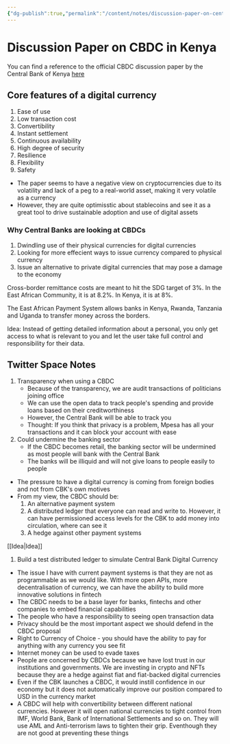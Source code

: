 ```yaml
---
{"dg-publish":true,"permalink":"/content/notes/discussion-paper-on-central-bank-digital-currency/"}
---
```


# Discussion Paper on CBDC in Kenya

You can find a reference to the official CBDC discussion paper by the Central Bank of Kenya [here](https://drive.google.com/file/d/1KLc5LBV3o8npzcp-1QgYr33b-jwbaI4H/view)

## Core features of a digital currency
1. Ease of use
2. Low transaction cost
3. Convertibility
4. Instant settlement
5. Continuous availability
6. High degree of security
7. Resilience
8. Flexibility
9. Safety

- The paper seems to have a negative view on cryptocurrencies due to its volatility and lack of a peg to a real-world asset, making it very volatile as a currency
- However, they are quite optimisstic about stablecoins and see it as a great tool to drive sustainable adoption and use of digital assets

### Why Central Banks are looking at CBDCs
1. Dwindling use of their physical currencies for digital currencies
2. Looking for more effecient ways to issue currency compared to physical currency
3. Issue an alternative to private digital currencies that may pose a damage to the economy

Cross-border remittance costs are meant to hit the SDG target of 3%. In the East African Community, it is at 8.2%. In Kenya, it is at 8%.

The East African Payment System allows banks in Kenya, Rwanda, Tanzania and Uganda to transfer money across the borders.

Idea: Instead of getting detailed information about a personal, you only get access to what is relevant to you and let the user take full control and responsibility for their data.

## Twitter Space Notes
1. Transparency when using a CBDC
	- Because of the transparency, we are audit transactions of politicians joining office
	- We can use the open data to track people's spending and provide loans based on their creditworthiness
	- However, the Central Bank will be able to track you
	- Thought: If you think that privacy is a problem, Mpesa has all your transactions and it can block your account with ease
2. Could undermine the banking sector
	- If the CBDC becomes retail, the banking sector will be undermined as most people will bank with the Central Bank
	- The banks will be illiquid and will not give loans to people easily to people

- The pressure to have a digital currency is coming from foreign bodies and not from CBK's own motives
- From my view, the CBDC should be:
	1. An alternative payment system
	2. A distributed ledger that everyone can read and write to. However, it can have permissioned access levels for the CBK to add money into circulation, where can see it
	3. A hedge against other payment systems

[[Idea\|Idea]] 
1. Build a test distributed ledger to simulate Central Bank Digital Currency

- The issue I have with current payment systems is that they are not as programmable as we would like. With more open APIs, more decentralisation of currency, we can have the ability to build more innovative solutions in fintech
- The CBDC needs to be a base layer for banks, fintechs and other companies to embed financial capabilities
- The people who have a responsibility to seeing open transaction data
- Privacy should be the most important aspect we should defend in the CBDC proposal
- Right to Currency of Choice - you should have the ability to pay for anything with any currency you see fit
- Internet money can be used to evade taxes
- People are concerned by CBDCs because we have lost trust in our institutions and governments. We are investing in crypto and NFTs because they are a hedge against fiat and fiat-backed digital currencies
- Even if the CBK launches a CBDC, it would instill confidence in our economy but it does not automatically improve our position compared to USD in the currency market
- A CBDC will help with convertibility between different national currencies. However it will open national currencies to tight control from IMF, World Bank, Bank of International Settlements and so on. They will use AML and Anti-terrorism laws to tighten their grip. Eventhough they are not good at preventing these things

